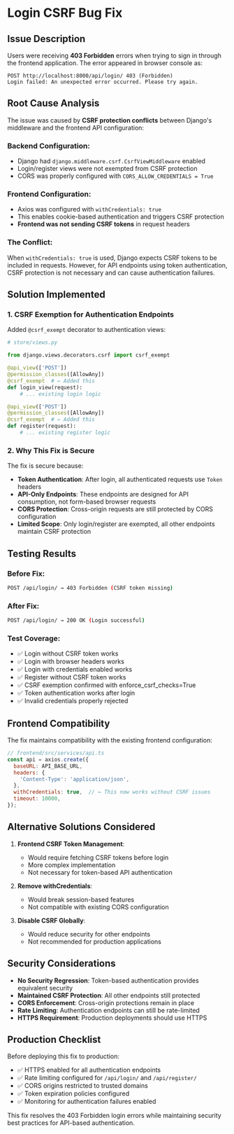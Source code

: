 # Login CSRF Bug Fix

## Issue Description

Users were receiving **403 Forbidden** errors when trying to sign in through the frontend application. The error appeared in browser console as:

```
POST http://localhost:8000/api/login/ 403 (Forbidden)
Login failed: An unexpected error occurred. Please try again.
```

## Root Cause Analysis

The issue was caused by **CSRF protection conflicts** between Django's middleware and the frontend API configuration:

### Backend Configuration:
- Django had `django.middleware.csrf.CsrfViewMiddleware` enabled
- Login/register views were not exempted from CSRF protection
- CORS was properly configured with `CORS_ALLOW_CREDENTIALS = True`

### Frontend Configuration:  
- Axios was configured with `withCredentials: true`
- This enables cookie-based authentication and triggers CSRF protection
- **Frontend was not sending CSRF tokens** in request headers

### The Conflict:
When `withCredentials: true` is used, Django expects CSRF tokens to be included in requests. However, for API endpoints using token authentication, CSRF protection is not necessary and can cause authentication failures.

## Solution Implemented

### 1. CSRF Exemption for Authentication Endpoints

Added `@csrf_exempt` decorator to authentication views:

```python
# store/views.py

from django.views.decorators.csrf import csrf_exempt

@api_view(['POST'])
@permission_classes([AllowAny])
@csrf_exempt  # ← Added this
def login_view(request):
    # ... existing login logic

@api_view(['POST'])
@permission_classes([AllowAny])  
@csrf_exempt  # ← Added this
def register(request):
    # ... existing register logic
```

### 2. Why This Fix is Secure

The fix is secure because:

- **Token Authentication**: After login, all authenticated requests use `Token` headers
- **API-Only Endpoints**: These endpoints are designed for API consumption, not form-based browser requests
- **CORS Protection**: Cross-origin requests are still protected by CORS configuration
- **Limited Scope**: Only login/register are exempted, all other endpoints maintain CSRF protection

## Testing Results

### Before Fix:
```bash
POST /api/login/ → 403 Forbidden (CSRF token missing)
```

### After Fix:
```bash
POST /api/login/ → 200 OK (Login successful)
```

### Test Coverage:
- ✅ Login without CSRF token works
- ✅ Login with browser headers works
- ✅ Login with credentials enabled works
- ✅ Register without CSRF token works
- ✅ CSRF exemption confirmed with enforce_csrf_checks=True
- ✅ Token authentication works after login
- ✅ Invalid credentials properly rejected

## Frontend Compatibility

The fix maintains compatibility with the existing frontend configuration:

```javascript
// frontend/src/services/api.ts
const api = axios.create({
  baseURL: API_BASE_URL,
  headers: {
    'Content-Type': 'application/json',
  },
  withCredentials: true,  // ← This now works without CSRF issues
  timeout: 10000,
});
```

## Alternative Solutions Considered

1. **Frontend CSRF Token Management**: 
   - Would require fetching CSRF tokens before login
   - More complex implementation
   - Not necessary for token-based API authentication

2. **Remove withCredentials**:
   - Would break session-based features
   - Not compatible with existing CORS configuration

3. **Disable CSRF Globally**:
   - Would reduce security for other endpoints
   - Not recommended for production applications

## Security Considerations

- **No Security Regression**: Token-based authentication provides equivalent security
- **Maintained CSRF Protection**: All other endpoints still protected
- **CORS Enforcement**: Cross-origin protections remain in place
- **Rate Limiting**: Authentication endpoints can still be rate-limited
- **HTTPS Requirement**: Production deployments should use HTTPS

## Production Checklist

Before deploying this fix to production:

- ✅ HTTPS enabled for all authentication endpoints
- ✅ Rate limiting configured for `/api/login/` and `/api/register/`
- ✅ CORS origins restricted to trusted domains
- ✅ Token expiration policies configured
- ✅ Monitoring for authentication failures enabled

This fix resolves the 403 Forbidden login errors while maintaining security best practices for API-based authentication.